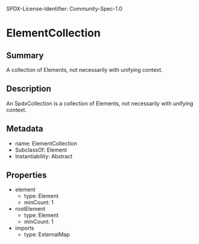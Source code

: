 SPDX-License-Identifier: Community-Spec-1.0

# ElementCollection

## Summary

A collection of Elements, not necessarily with unifying context.

## Description

An SpdxCollection is a collection of Elements, not necessarily with unifying context.

## Metadata

- name: ElementCollection
- SubclassOf: Element
- Instantiability: Abstract

## Properties

- element
  - type: Element
  - minCount: 1
- rootElement
  - type: Element
  - minCount: 1
- imports
  - type: ExternalMap

